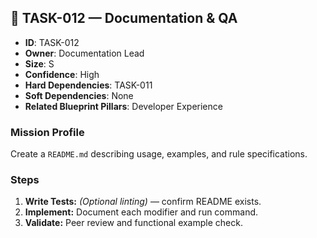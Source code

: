 ## 🧠 TASK-012 — Documentation & QA

- **ID**: TASK-012  
- **Owner**: Documentation Lead  
- **Size**: S  
- **Confidence**: High  
- **Hard Dependencies**: TASK-011  
- **Soft Dependencies**: None  
- **Related Blueprint Pillars**: Developer Experience

### Mission Profile
Create a `README.md` describing usage, examples, and rule specifications.

### Steps
1. **Write Tests:** *(Optional linting)* — confirm README exists.  
2. **Implement:** Document each modifier and run command.  
3. **Validate:** Peer review and functional example check.